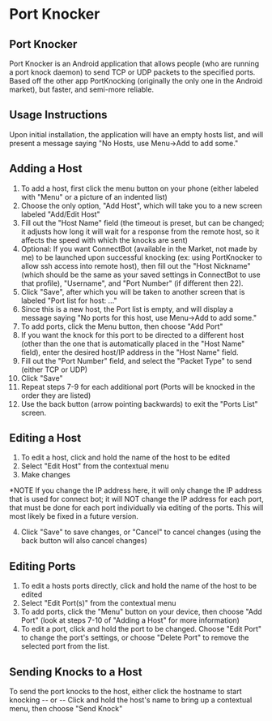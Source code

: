Port Knocker
=====

Port Knocker
-----
Port Knocker is an Android application that allows people (who are running a port knock daemon) to send TCP or UDP packets to the specified ports. Based off the other app PortKnocking (originally the only one in the Android market), but faster, and semi-more reliable.

Usage Instructions
-----
Upon initial installation, the application will have an empty hosts list, and will present a message saying "No Hosts, use Menu->Add to add some."

Adding a Host
-----
1. To add a host, first click the menu button on your phone (either labeled with "Menu" or a picture of an indented list)
2. Choose the only option, "Add Host", which will take you to a new screen labeled "Add/Edit Host"
3. Fill out the "Host Name" field (the timeout is preset, but can be changed; it adjusts how long it will wait for a response from the remote host, so it affects the speed with which the knocks are sent)
4. Optional: If you want ConnectBot (available in the Market, not made by me) to be launched upon successful knocking (ex: using PortKnocker to allow ssh access into remote host), then fill out the "Host Nickname" (which should be the same as your saved settings in ConnectBot to use that profile), "Username", and "Port Number" (if different then 22).
5. Click "Save", after which you will be taken to another screen that is labeled "Port list for host: ..."
6. Since this is a new host, the Port list is empty, and will display a message saying "No ports for this host, use Menu->Add to add some."
7. To add ports, click the Menu button, then choose "Add Port"
8. If you want the knock for this port to be directed to a different host (other than the one that is automatically placed in the "Host Name" field), enter the desired host/IP address in the "Host Name" field.
9. Fill out the "Port Number" field, and select the "Packet Type" to send (either TCP or UDP)
10. Click "Save"
11. Repeat steps 7-9 for each additional port (Ports will be knocked in the order they are listed)
12. Use the back button (arrow pointing backwards) to exit the "Ports List" screen.

Editing a Host
-----
1. To edit a host, click and hold the name of the host to be edited
2. Select "Edit Host" from the contextual menu
3. Make changes

*NOTE If you change the IP address here, it will only change the IP address that is used for connect bot; it will NOT change the IP address for each port, that must be done for each port individually via editing of the ports. This will most likely be fixed in a future version.

4. Click "Save" to save changes, or "Cancel" to cancel changes (using the back button will also cancel changes)

Editing Ports
-----
1. To edit a hosts ports directly, click and hold the name of the host to be edited
2. Select "Edit Port(s)" from the contextual menu
3. To add ports, click the "Menu" button on your device, then choose "Add Port" (look at steps 7-10 of "Adding a Host" for more information)
4. To edit a port, click and hold the port to be changed.  Choose "Edit Port" to change the port's settings, or choose "Delete Port" to remove the selected port from the list.

Sending Knocks to a Host
-----
To send the port knocks to the host, either click the hostname to start knocking
  -- or --
Click and hold the host's name to bring up a contextual menu, then choose "Send Knock"

